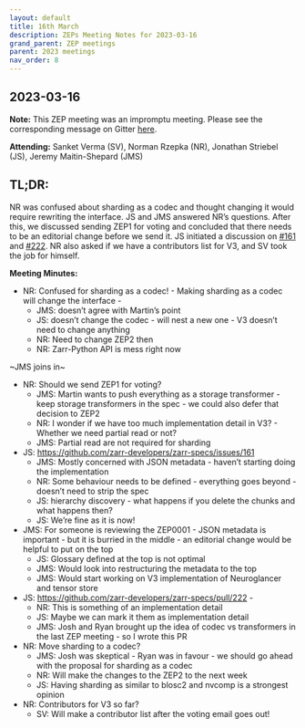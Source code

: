 ```yaml
---
layout: default
title: 16th March
description: ZEPs Meeting Notes for 2023-03-16
grand_parent: ZEP meetings
parent: 2023 meetings
nav_order: 8
---
```


## 2023-03-16

**Note:** This ZEP meeting was an impromptu meeting. Please see the corresponding message on Gitter [here](https://matrix.to/#/!nZLdXRRzIbkoDjkEvS:gitter.im/$oxM2UpzOTs--6P1Itl6gPWvLRCBEv_npvxJYi5m95l8?via=gitter.im&via=matrix.org&via=cadair.com).

**Attending:** Sanket Verma (SV), Norman Rzepka (NR), Jonathan Striebel (JS), Jeremy Maitin-Shepard (JMS)

## TL;DR:

NR was confused about sharding as a codec and thought changing it would require rewriting the interface. JS and JMS answered NR’s questions. After this, we discussed sending ZEP1 for voting and concluded that there needs to be an editorial change before we send it. JS initiated a discussion on [#161](https://github.com/zarr-developers/zarr-specs/issues/161) and [#222](https://github.com/zarr-developers/zarr-specs/pull/222). NR also asked if we have a contributors list for V3, and SV took the job for himself.

**Meeting Minutes:**

- NR: Confused for sharding as a codec! - Making sharding as a codec will change the interface - 
    - JMS: doesn’t agree with Martin’s point
    - JS: doesn’t change the codec - will nest a new one - V3 doesn’t need to change anything
    - NR: Need to change ZEP2 then 
    - NR: Zarr-Python API is mess right now

~JMS joins in~

- NR: Should we send ZEP1 for voting?
    - JMS: Martin wants to push everything as a storage transformer - keep storage transformers in the spec - we could also defer that decision to ZEP2
    - NR: I wonder if we have too much implementation detail in V3? - Whether we need partial read or not? 
    - JMS: Partial read are not required for sharding
- JS: <https://github.com/zarr-developers/zarr-specs/issues/161>
    - JMS: Mostly concerned with JSON metadata - haven’t starting doing the implementation
    - NR: Some behaviour needs to be defined - everything goes beyond - doesn’t need to strip the spec
    - JS: hierarchy discovery - what happens if you delete the chunks and what happens then?
    - JS: We’re fine as it is now!
- JMS: For someone is reviewing the ZEP0001 - JSON metadata is important - but it is burried in the middle - an editorial change would be helpful to put on the top
    - JS: Glossary defined at the top is not optimal
    - JMS: Would look into restructuring the metadata to the top
    - JMS: Would start working on V3 implementation of Neuroglancer and tensor store
- JS: <https://github.com/zarr-developers/zarr-specs/pull/222> - 
    - NR: This is something of an implementation detail
    - JS: Maybe we can mark it them as implementation detail
    - JMS: Josh and Ryan brought up the idea of codec vs transformers in the last ZEP meeting - so I wrote this PR
- NR: Move sharding to a codec?
    - JMS: Josh was skeptical - Ryan was in favour - we should go ahead with the proposal for sharding as a codec
    - NR: Will make the changes to the ZEP2 to the next week
    - JS: Having sharding as similar to blosc2 and nvcomp is a strongest opinion
- NR: Contributors for V3 so far?
    - SV: Will make a contributor list after the voting email goes out!
